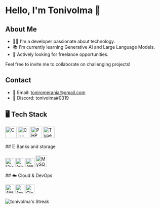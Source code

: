 # Hello, I'm Tonivolma 👋

## About Me
- 👨‍💻 I'm a developer passionate about technology.
- 📚 I'm currently learning Generative AI and Large Language Models.
- 💼 Actively looking for freelance opportunities.

Feel free to invite me to collaborate on challenging projects!

## Contact
- 📧 Email: toniromerania@gmail.com
- 💬 Discord: tonivolma#0319

## 🖥️ Tech Stack
<p>
  <img src="https://cdn.jsdelivr.net/gh/devicons/devicon/icons/c/c-original.svg" alt="C" width="36" height="36"/>
  <img src="https://cdn.jsdelivr.net/gh/devicons/devicon/icons/cplusplus/cplusplus-original.svg" alt="C++" width="36" height="36"/>
  <img src="https://cdn.jsdelivr.net/gh/devicons/devicon/icons/php/php-original.svg" alt="PHP" width="36" height="36"/>
  <img src="https://cdn.jsdelivr.net/gh/devicons/devicon/icons/typescript/typescript-original.svg" alt="TypeScript" width="36" height="36"/>
</p>
## 🗄️ Banks and storage
<p>
  <img src="https://img.shields.io/badge/Cloudflare%20R2-F38020?logo=Cloudflare&logoColor=white&style=for-the-badge" alt="Cloudflare R2" height="28"/>
  <img src="https://img.shields.io/badge/AWS%20S3-232F3E?logo=amazon-aws&logoColor=FF9900&style=for-the-badge" alt="Amazon S3" height="28"/>
  <img src="https://img.shields.io/badge/AWS%20RDS-232F3E?logo=amazon-aws&logoColor=FF9900&style=for-the-badge" alt="AWS RDS" height="28"/>
  <img src="https://cdn.jsdelivr.net/gh/devicons/devicon/icons/mysql/mysql-original.svg" alt="MySQL" width="36" height="36"/>
</p>
## ☁️ Cloud & DevOps
<p>
  <img src="https://img.shields.io/badge/AWS-232F3E?logo=amazon-aws&logoColor=FF9900&style=for-the-badge" alt="AWS" height="28"/>
  <img src="https://img.shields.io/badge/Amazon%20SES-232F3E?logo=amazon-aws&logoColor=FF9900&style=for-the-badge" alt="Amazon SES" height="28"/>
  <img src="https://img.shields.io/badge/Cloudflare-F38020?logo=Cloudflare&logoColor=white&style=for-the-badge" alt="Cloudflare" height="28"/>
</p>

![tonivolma's Streak](https://github-readme-streak-stats.herokuapp.com/?user=ToniVolma&theme=dark&show_icons=true&hide_border=true&theme=dark)

